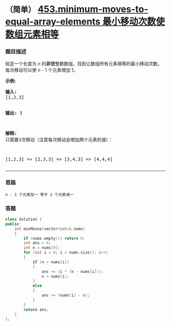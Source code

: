 # `（简单）` [453.minimum-moves-to-equal-array-elements 最小移动次数使数组元素相等](https://leetcode-cn.com/problems/minimum-moves-to-equal-array-elements/)

### 题目描述
<p>给定一个长度为 <em>n</em> 的<strong>非空</strong>整数数组，找到让数组所有元素相等的最小移动次数。每次移动可以使 <em>n</em> - 1 个元素增加 1。</p>
<p><strong>示例:</strong></p>
<pre><strong>输入:</strong>
[1,2,3]

<strong>输出:</strong>
3

<strong>解释:</strong>
只需要3次移动（注意每次移动会增加两个元素的值）：

[1,2,3]  =>  [2,3,3]  =>  [3,4,3]  =>  [4,4,4]
</pre>

---
### 思路
```
n - 1 个元素加一 等于 1 个元素减一
```



### 答题
``` C++
class Solution {
public:
    int minMoves(vector<int>& nums) 
    {
        if (nums.empty()) return 0;
        int ans = 0;
        int n = nums[0];
        for (int i = 0; i < nums.size(); i++)
        {
            if (n > nums[i])
            {
                ans += (i * (n - nums[i]));
                n = nums[i];
            }
            else
            {
                ans += (nums[i] - n);
            }
        }
        return ans;
    }
};

```




